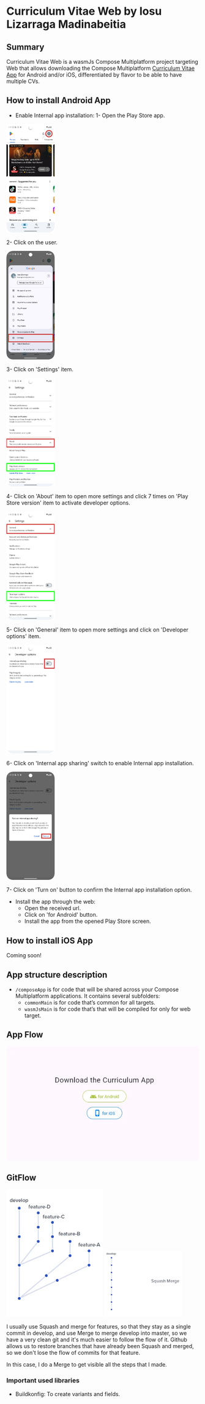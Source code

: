 
# Curriculum Vitae Web by Iosu Lizarraga Madinabeitia

## Summary

Curriculum Vitae Web is a wasmJs Compose Multiplatform project targeting Web that allows downloading the Compose Multiplatform [Curriculum Vitae App](https://github.com/ilizma/Curriculum-Vitae-App) for Android and/or iOS, differentiated by flavor to be able to have multiple CVs.

## How to install Android App

* Enable Internal app installation:
  1- Open the Play Store app.

<img src="img/initial.webp" width="25%"/>

  2- Click on the user.

<img src="img/menu.webp" width="25%"/>

  3- Click on 'Settings' item.

<img src="img/about.webp" width="25%"/>

  4- Click on 'About' item to open more settings and click 7 times on 'Play Store version' item to activate developer options.

<img src="img/general.webp" width="25%"/>

  5- Click on 'General' item to open more settings and click on 'Developer options' item.

<img src="img/developer_options.webp" width="25%"/>

  6- Click on 'Internal app sharing' switch to enable Internal app installation.

<img src="img/turn_on.webp" width="25%"/>

  7- Click on 'Turn on' button to confirm the Internal app installation option.

* Install the app through the web:
  - Open the received url.
  - Click on 'for Android' button.
  - Install the app from the opened Play Store screen.

## How to install iOS App

Coming soon!

## App structure description

* `/composeApp` is for code that will be shared across your Compose Multiplatform applications.
  It contains several subfolders:
  - `commonMain` is for code that’s common for all targets.
  - `wasmJsMain` is for code that’s that will be compiled for only for web target.

## App Flow

![Screen 1 - Web](img/web.webp)

## GitFlow

<img src="img/gitflow.webp" alt="GitFlow" width="50%"/> <img src="img/squash.webp" alt="Squash and merge" width="40%"/>

I usually use Squash and merge for features, so that they stay as a single commit in develop, and use Merge to merge develop into master, so we have a very clean git and it's much easier to follow the flow of it.
Github allows us to restore branches that have already been Squash and merged, so we don't lose the flow of commits for that feature.

In this case, I do a Merge to get visible all the steps that I made.

### Important used libraries
- Buildkonfig: To create variants and fields.
